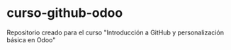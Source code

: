 # curso-github-odoo
Repositorio creado para el curso "Introducción a GitHub y personalización básica en Odoo"
